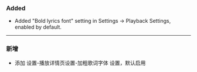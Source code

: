 ### Added

- Added "Bold lyrics font" setting in Settings -> Playback Settings, enabled by default.

---

### 新增

- 添加 设置-播放详情页设置-加粗歌词字体 设置，默认启用
